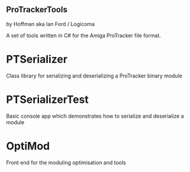 ## ProTrackerTools
by Hoffman aka Ian Ford / Logicoma

A set of tools written in C# for the Amiga ProTracker file format.

# PTSerializer
Class library for serializing and deserializing a ProTracker binary module

# PTSerializerTest
Basic console app which demonstrates how to serialize and deserialize a module

# OptiMod
Front end for the moduling optimisation and tools


